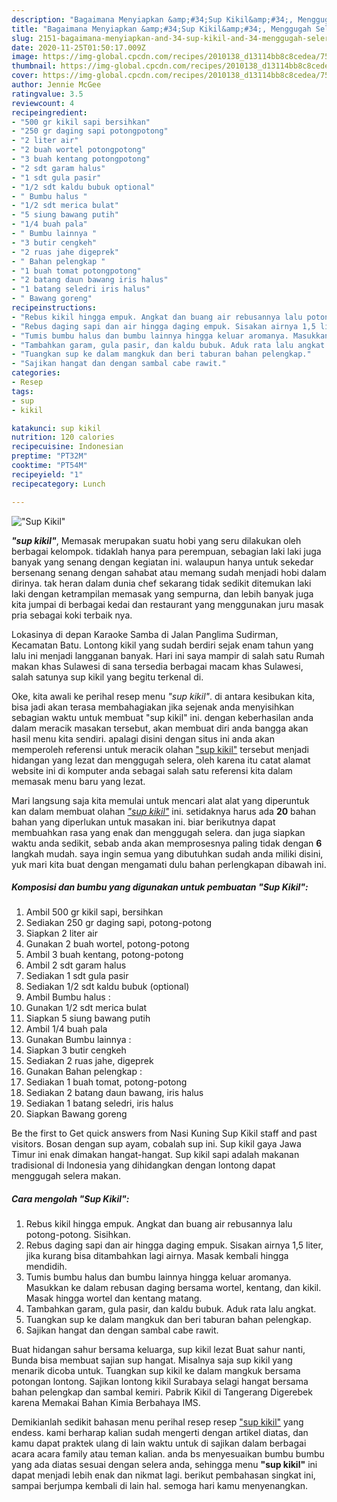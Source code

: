 ```yaml
---
description: "Bagaimana Menyiapkan &amp;#34;Sup Kikil&amp;#34;, Menggugah Selera"
title: "Bagaimana Menyiapkan &amp;#34;Sup Kikil&amp;#34;, Menggugah Selera"
slug: 2151-bagaimana-menyiapkan-and-34-sup-kikil-and-34-menggugah-selera
date: 2020-11-25T01:50:17.009Z
image: https://img-global.cpcdn.com/recipes/2010138_d13114bb8c8cedea/751x532cq70/sup-kikil-foto-resep-utama.jpg
thumbnail: https://img-global.cpcdn.com/recipes/2010138_d13114bb8c8cedea/751x532cq70/sup-kikil-foto-resep-utama.jpg
cover: https://img-global.cpcdn.com/recipes/2010138_d13114bb8c8cedea/751x532cq70/sup-kikil-foto-resep-utama.jpg
author: Jennie McGee
ratingvalue: 3.5
reviewcount: 4
recipeingredient:
- "500 gr kikil sapi bersihkan"
- "250 gr daging sapi potongpotong"
- "2 liter air"
- "2 buah wortel potongpotong"
- "3 buah kentang potongpotong"
- "2 sdt garam halus"
- "1 sdt gula pasir"
- "1/2 sdt kaldu bubuk optional"
- " Bumbu halus "
- "1/2 sdt merica bulat"
- "5 siung bawang putih"
- "1/4 buah pala"
- " Bumbu lainnya "
- "3 butir cengkeh"
- "2 ruas jahe digeprek"
- " Bahan pelengkap "
- "1 buah tomat potongpotong"
- "2 batang daun bawang iris halus"
- "1 batang seledri iris halus"
- " Bawang goreng"
recipeinstructions:
- "Rebus kikil hingga empuk. Angkat dan buang air rebusannya lalu potong-potong. Sisihkan."
- "Rebus daging sapi dan air hingga daging empuk. Sisakan airnya 1,5 liter, jika kurang bisa ditambahkan lagi airnya. Masak kembali hingga mendidih."
- "Tumis bumbu halus dan bumbu lainnya hingga keluar aromanya. Masukkan ke dalam rebusan daging bersama wortel, kentang, dan kikil. Masak hingga wortel dan kentang matang."
- "Tambahkan garam, gula pasir, dan kaldu bubuk. Aduk rata lalu angkat."
- "Tuangkan sup ke dalam mangkuk dan beri taburan bahan pelengkap."
- "Sajikan hangat dan dengan sambal cabe rawit."
categories:
- Resep
tags:
- sup
- kikil

katakunci: sup kikil 
nutrition: 120 calories
recipecuisine: Indonesian
preptime: "PT32M"
cooktime: "PT54M"
recipeyield: "1"
recipecategory: Lunch

---
```



![&#34;Sup Kikil&#34;](https://img-global.cpcdn.com/recipes/2010138_d13114bb8c8cedea/751x532cq70/sup-kikil-foto-resep-utama.jpg)

<b><i>&#34;sup kikil&#34;</i></b>, Memasak merupakan suatu hobi yang seru dilakukan oleh berbagai kelompok. tidaklah hanya para perempuan, sebagian laki laki juga banyak yang senang dengan kegiatan ini. walaupun hanya untuk sekedar bersenang senang dengan sahabat atau memang sudah menjadi hobi dalam dirinya. tak heran dalam dunia chef sekarang tidak sedikit ditemukan laki laki dengan ketrampilan memasak yang sempurna, dan lebih banyak juga kita jumpai di berbagai kedai dan restaurant yang menggunakan juru masak pria sebagai koki terbaik nya.

Lokasinya di depan Karaoke Samba di Jalan Panglima Sudirman, Kecamatan Batu. Lontong kikil yang sudah berdiri sejak enam tahun yang lalu ini menjadi langganan banyak. Hari ini saya mampir di salah satu Rumah makan khas Sulawesi di sana tersedia berbagai macam khas Sulawesi, salah satunya sup kikil yang begitu terkenal di.

Oke, kita awali ke perihal resep menu <i>&#34;sup kikil&#34;</i>. di antara kesibukan kita, bisa jadi akan terasa membahagiakan jika sejenak anda menyisihkan sebagian waktu untuk membuat &#34;sup kikil&#34; ini. dengan keberhasilan anda dalam meracik masakan tersebut, akan membuat diri anda bangga akan hasil menu kita sendiri. apalagi disini dengan situs ini anda akan memperoleh referensi untuk meracik olahan <u>&#34;sup kikil&#34;</u> tersebut menjadi hidangan yang lezat dan menggugah selera, oleh karena itu catat alamat website ini di komputer anda sebagai salah satu referensi kita dalam memasak menu baru yang lezat.


Mari langsung saja kita memulai untuk mencari alat alat yang diperuntuk kan dalam membuat olahan <u><i>&#34;sup kikil&#34;</i></u> ini. setidaknya harus ada <b>20</b> bahan bahan yang diperlukan untuk masakan ini. biar berikutnya dapat membuahkan rasa yang enak dan menggugah selera. dan juga siapkan waktu anda sedikit, sebab anda akan memprosesnya paling tidak dengan <b>6</b> langkah mudah. saya ingin semua yang dibutuhkan sudah anda miliki disini, yuk mari kita buat dengan mengamati dulu bahan perlengkapan dibawah ini.

<!--inarticleads1-->

##### Komposisi dan bumbu yang digunakan untuk pembuatan &#34;Sup Kikil&#34;:

1. Ambil 500 gr kikil sapi, bersihkan
1. Sediakan 250 gr daging sapi, potong-potong
1. Siapkan 2 liter air
1. Gunakan 2 buah wortel, potong-potong
1. Ambil 3 buah kentang, potong-potong
1. Ambil 2 sdt garam halus
1. Sediakan 1 sdt gula pasir
1. Sediakan 1/2 sdt kaldu bubuk (optional)
1. Ambil  Bumbu halus :
1. Gunakan 1/2 sdt merica bulat
1. Siapkan 5 siung bawang putih
1. Ambil 1/4 buah pala
1. Gunakan  Bumbu lainnya :
1. Siapkan 3 butir cengkeh
1. Sediakan 2 ruas jahe, digeprek
1. Gunakan  Bahan pelengkap :
1. Sediakan 1 buah tomat, potong-potong
1. Sediakan 2 batang daun bawang, iris halus
1. Sediakan 1 batang seledri, iris halus
1. Siapkan  Bawang goreng


Be the first to Get quick answers from Nasi Kuning Sup Kikil staff and past visitors. Bosan dengan sup ayam, cobalah sup ini. Sup kikil gaya Jawa Timur ini enak dimakan hangat-hangat. Sup kikil sapi adalah makanan tradisional di Indonesia yang dihidangkan dengan lontong dapat menggugah selera makan. 

<!--inarticleads2-->

##### Cara mengolah &#34;Sup Kikil&#34;:

1. Rebus kikil hingga empuk. Angkat dan buang air rebusannya lalu potong-potong. Sisihkan.
1. Rebus daging sapi dan air hingga daging empuk. Sisakan airnya 1,5 liter, jika kurang bisa ditambahkan lagi airnya. Masak kembali hingga mendidih.
1. Tumis bumbu halus dan bumbu lainnya hingga keluar aromanya. Masukkan ke dalam rebusan daging bersama wortel, kentang, dan kikil. Masak hingga wortel dan kentang matang.
1. Tambahkan garam, gula pasir, dan kaldu bubuk. Aduk rata lalu angkat.
1. Tuangkan sup ke dalam mangkuk dan beri taburan bahan pelengkap.
1. Sajikan hangat dan dengan sambal cabe rawit.


Buat hidangan sahur bersama keluarga, sup kikil lezat Buat sahur nanti, Bunda bisa membuat sajian sup hangat. Misalnya saja sup kikil yang menarik dicoba untuk. Tuangkan sup kikil ke dalam mangkuk bersama potongan lontong. Sajikan lontong kikil Surabaya selagi hangat bersama bahan pelengkap dan sambal kemiri. Pabrik Kikil di Tangerang Digerebek karena Memakai Bahan Kimia Berbahaya IMS. 

Demikianlah sedikit bahasan menu perihal resep resep <u>&#34;sup kikil&#34;</u> yang endess. kami berharap kalian sudah mengerti dengan artikel diatas, dan kamu dapat praktek ulang di lain waktu untuk di sajikan dalam berbagai acara acara family atau teman kalian. anda bs menyesuaikan bumbu bumbu yang ada diatas sesuai dengan selera anda, sehingga menu <b>&#34;sup kikil&#34;</b> ini dapat menjadi lebih enak dan nikmat lagi. berikut pembahasan singkat ini, sampai berjumpa kembali di lain hal. semoga hari kamu menyenangkan.
